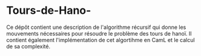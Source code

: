 # Tours-de-Hano-
Ce dépôt contient une description de l'algorithme récursif qui donne les mouvements nécessaires pour résoudre le problème des tours de hanoï. Il contient également l'implémentation de cet algortihme en CamL et le calcul de sa complexité.

